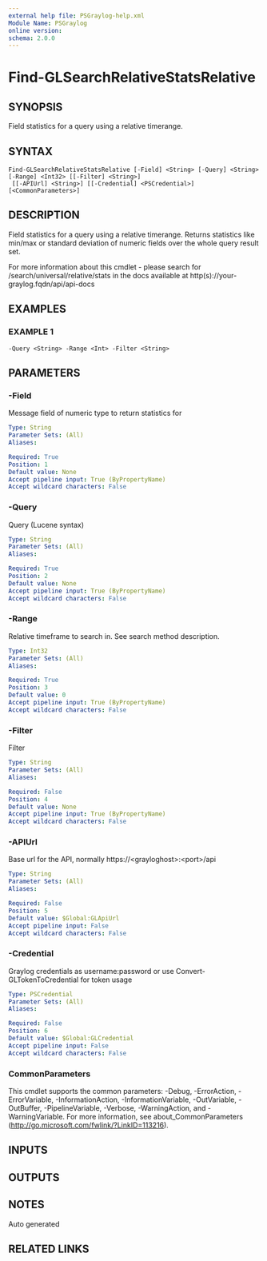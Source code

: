 ```yaml
---
external help file: PSGraylog-help.xml
Module Name: PSGraylog
online version:
schema: 2.0.0
---
```


# Find-GLSearchRelativeStatsRelative

## SYNOPSIS
Field statistics for a query using a relative timerange.

## SYNTAX

```
Find-GLSearchRelativeStatsRelative [-Field] <String> [-Query] <String> [-Range] <Int32> [[-Filter] <String>]
 [[-APIUrl] <String>] [[-Credential] <PSCredential>] [<CommonParameters>]
```

## DESCRIPTION
Field statistics for a query using a relative timerange.
Returns statistics like min/max or standard deviation of numeric fields over the whole query result set.

For more information about this cmdlet - please search for /search/universal/relative/stats in the docs available at http(s)://your-graylog.fqdn/api/api-docs

## EXAMPLES

### EXAMPLE 1
```
-Query <String> -Range <Int> -Filter <String>
```

## PARAMETERS

### -Field
Message field of numeric type to return statistics for

```yaml
Type: String
Parameter Sets: (All)
Aliases:

Required: True
Position: 1
Default value: None
Accept pipeline input: True (ByPropertyName)
Accept wildcard characters: False
```

### -Query
Query (Lucene syntax)

```yaml
Type: String
Parameter Sets: (All)
Aliases:

Required: True
Position: 2
Default value: None
Accept pipeline input: True (ByPropertyName)
Accept wildcard characters: False
```

### -Range
Relative timeframe to search in.
See search method description.

```yaml
Type: Int32
Parameter Sets: (All)
Aliases:

Required: True
Position: 3
Default value: 0
Accept pipeline input: True (ByPropertyName)
Accept wildcard characters: False
```

### -Filter
Filter

```yaml
Type: String
Parameter Sets: (All)
Aliases:

Required: False
Position: 4
Default value: None
Accept pipeline input: True (ByPropertyName)
Accept wildcard characters: False
```

### -APIUrl
Base url for the API, normally https://\<grayloghost\>:\<port\>/api

```yaml
Type: String
Parameter Sets: (All)
Aliases:

Required: False
Position: 5
Default value: $Global:GLApiUrl
Accept pipeline input: False
Accept wildcard characters: False
```

### -Credential
Graylog credentials as username:password or use Convert-GLTokenToCredential for token usage

```yaml
Type: PSCredential
Parameter Sets: (All)
Aliases:

Required: False
Position: 6
Default value: $Global:GLCredential
Accept pipeline input: False
Accept wildcard characters: False
```

### CommonParameters
This cmdlet supports the common parameters: -Debug, -ErrorAction, -ErrorVariable, -InformationAction, -InformationVariable, -OutVariable, -OutBuffer, -PipelineVariable, -Verbose, -WarningAction, and -WarningVariable. For more information, see about_CommonParameters (http://go.microsoft.com/fwlink/?LinkID=113216).

## INPUTS

## OUTPUTS

## NOTES
Auto generated

## RELATED LINKS
